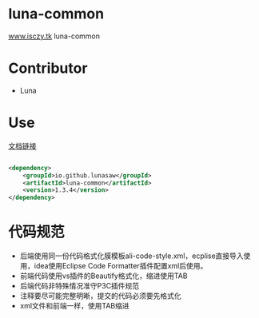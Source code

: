 # luna-common

www.isczy.tk luna-common

# Contributor

- Luna

# Use

[文档链接](https://lunasaw.github.io/luna-common/)

```xml

<dependency>
    <groupId>io.github.lunasaw</groupId>
    <artifactId>luna-common</artifactId>
    <version>1.3.4</version>
</dependency>

```

# 代码规范

- 后端使用同一份代码格式化膜模板ali-code-style.xml，ecplise直接导入使用，idea使用Eclipse Code Formatter插件配置xml后使用。
- 前端代码使用vs插件的Beautify格式化，缩进使用TAB
- 后端代码非特殊情况准守P3C插件规范
- 注释要尽可能完整明晰，提交的代码必须要先格式化
- xml文件和前端一样，使用TAB缩进
